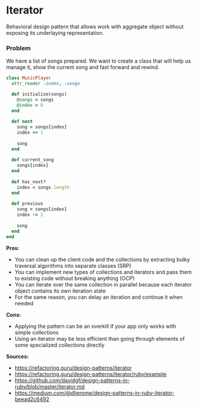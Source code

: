 
# Iterator

Behavioral design pattern that allows work with aggregate object without exposing its underlaying representation. 

### Problem

We have a list of songs prepared. We want to create a class that will help us manage it, show the current song and fast forward and rewind.

``` Ruby
class MusicPlayer
  attr_reader :index, :songs

  def initialize(songs)
    @songs = songs
    @index = 0
  end
  
  def next
    song = songs[index]
    index += 1
    
    song
  end
  
  def current_song
    songs[index]
  end
  
  def has_next?
    index < songs.length
  end
  
  def previous
    song = songs[index]
    index -= 1
    
    song
  end
end
```

**Pros:**
- You can clean up the client code and the collections by extracting bulky traversal algorithms into separate classes (SRP)
- You can implement new types of collections and iterators and pass them to existing code without breaking anything (OCP)
- You can iterate over the same collection in parallel because each iterator object contains its own iteration state
- For the same reason, you can delay an iteration and continue it when needed

**Cons:**
- Applying the pattern can be an overkill if your app only works with simple collections
- Using an iterator may be less efficient than going through elements of some specialized collections directly

**Sources:**
- https://refactoring.guru/design-patterns/iterator
- https://refactoring.guru/design-patterns/iterator/ruby/example
- https://github.com/davidgf/design-patterns-in-ruby/blob/master/iterator.md
- https://medium.com/@dljerome/design-patterns-in-ruby-iterator-beead2c6492
